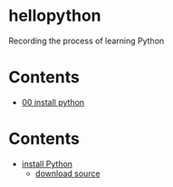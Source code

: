 # hellopython
Recording the process of learning Python
# Contents  
- [00 install python](./00_install_python.md)  <!-- markdown comment： link to other file in this repo -->

<!-- Use Anchor to jump --> 
# Contents  
- [install Python](#install_python)  
  - [download source](#download)
